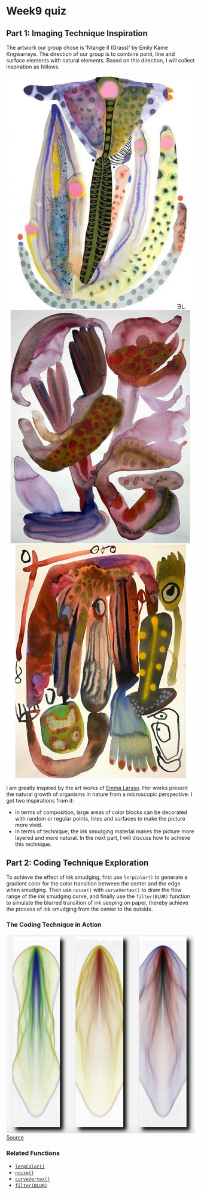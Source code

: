 # Week9 quiz

## Part 1: Imaging Technique Inspiration

The artwork our group chose is ‘Ntange II (Grass)’ by Emily Kame Kngwarreye. The direction of our group is to combine point, line and surface elements with natural elements. Based on this direction, I will collect inspiration as follows.

![Emma Larsson1](readmeImages/reference1.jpg)  
![Emma Larsson2](readmeImages/reference2.jpg)  
![Emma Larsson3](readmeImages/reference3.jpg)

I am greatly inspired by the art works of [Emma Larsso](https://www.hugoandmarie.com/artists/emma-larsson/). Her works present the natural growth of organisms in nature from a microscopic perspective. I got two inspirations from it:

- In terms of composition, large areas of color blocks can be decorated with random or regular points, lines and surfaces to make the picture more vivid.  
- In terms of technique, the ink smudging material makes the picture more layered and more natural. In the next part, I will discuss how to achieve this technique.

## Part 2: Coding Technique Exploration

To achieve the effect of ink smudging, first use `lerpColor()` to generate a gradient color for the color transition between the center and the edge when smudging. Then use `noise()` with `curveVertex()` to draw the flow range of the ink smudging curve, and finally use the `filter(BLUR)` function to simulate the blurred transition of ink seeping on paper, thereby achieve the process of ink smudging from the center to the outside.

### The Coding Technique in Action

![the coding technique in action](readmeImages/final.png)  
[Source](https://openprocessing.org/sketch/2613929)

### Related Functions

- [`lerpColor()`](https://p5js.org/reference/p5/lerpColor/)  
- [`noise()`](https://p5js.org/reference/p5/noise/)  
- [`curveVertex()`](https://p5js.org/reference/p5/curveVertex/)  
- [`filter(BLUR)`](https://p5js.org/reference/p5/filter/)
